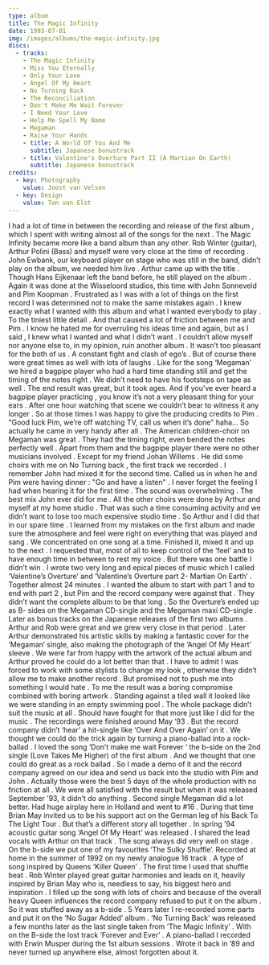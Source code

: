 ```yaml
---
type: album
title: The Magic Infinity
date: 1993-07-01
img: /images/albums/the-magic-infinity.jpg
discs:
  - tracks:
    - The Magic Infinity
    - Miss You Eternally
    - Only Your Love
    - Angel Of My Heart
    - No Turning Back
    - The Reconciliation
    - Don't Make Me Wait Forever
    - I Need Your Love
    - Help Me Spell My Name
    - Megaman
    - Raise Your Hands
    - title: A World Of You And Me
      subtitle: Japanese bonustrack
    - title: Valentine's Overture Part II (A Martian On Earth)
      subtitle: Japanese bonustrack
credits:
  - key: Photography
    value: Joost van Velsen
  - key: Design
    value: Ton van Elst
---
```


I had a lot of time in between the recording and release of the first album , which I spent with writing almost all of the songs for the next .
The Magic Infinity became more like a band album than any other. Rob Winter (guitar), Arthur Polini (Bass) and myself were very close at the time of recording . John Ewbank, our keyboard player on stage who was still in the band, didn’t play on the album, we needed him live .
Arthur came up with the title .
Though Hans Eijkenaar left the band before, he still played on the album .
Again it was done at the Wisseloord studios, this time with John Sonneveld and Pim Koopman .
Frustrated as I was with a lot of things on the first record I was determined not to make the same mistakes again . I knew exactly what I wanted with this album and what I wanted everybody to play . To the tiniest little detail .
And that caused a lot of friction between me and Pim .
I know he hated me for overruling his ideas time and again, but as I said , I knew what I wanted and what I didn’t want . I couldn’t allow myself nor anyone else to, in my opinion, ruin another album . It wasn’t too pleasant for the both of us . A constant fight and clash of ego’s .
But of course there were great times as well with lots of laughs .
Like for the song ‘Megaman’ we hired a bagpipe player who had a hard time standing still and get the timing of the notes right . We didn’t need to have his footsteps on tape as well . The end result was great, but it took ages. And if you’ve ever heard a bagpipe player practicing , you know it’s not a very pleasant thing for your ears . After one hour watching that scene we couldn’t bear to witness it any longer . So at those times I was happy to give the producing credits to Pim . "Good luck Pim, we’re off watching TV, call us when it’s done" haha… So actually he came in very handy after all .
The American children-choir on Megaman was great . They had the timing right, even bended the notes perfectly well .
Apart from them and the bagpipe player there were no other musicians involved . Except for my friend Johan Willems . He did some choirs with me on No Turning back , the first track we recorded .
I remember John had mixed it for the second time. Called us in when he and Pim were having dinner : "Go and have a listen" . I never forget the feeling I had when hearing it for the first time . The sound was overwhelming . The best mix John ever did for me .
All the other choirs were done by Arthur and myself at my home studio .
That was such a time consuming activity and we didn’t want to lose too much expensive studio time . So Arthur and I did that in our spare time .
I learned from my mistakes on the first album and made sure the atmosphere and feel were right on everything that was played and sang . We concentrated on one song at a time. Finished it, mixed it and up to the next .
I requested that, most of all to keep control of the ‘feel’ and to have enough time in between to rest my voice .
But there was one battle I didn’t win .
I wrote two very long and epical pieces of music which I called ‘Valentine’s Overture’ and ‘Valentine’s Overture part 2- Martian On Earth’ .
Together almost 24 minutes . I wanted the album to start with part 1 and to end with part 2 , but Pim and the record company were against that . They didn’t want the complete album to be that long . So the Overture’s ended up as B- sides on the Megaman CD-single and the Megaman maxi CD-single . Later as bonus tracks on the Japanese releases of the first two albums .
Arthur and Rob were great and we grew very close in that period .
Later Arthur demonstrated his artistic skills by making a fantastic cover for the ‘Megaman’ single, also making the photograph of the ‘Angel Of My Heart’ sleeve . We were far from happy with the artwork of the actual album and Arthur proved he could do a lot better than that .
I have to admit I was forced to work with some stylists to change my look , otherwise they didn’t allow me to make another record .
But promised not to push me into something I would hate .
To me the result was a boring compromise combined with boring artwork .
Standing against a tiled wall it looked like we were standing in an empty swimming pool . The whole package didn’t suit the music at all .
Should have fought for that more just like I did for the music .
The recordings were finished around May ’93 . But the record company didn’t ‘hear’ a hit-single like ‘Over And Over Again’ on it . We thought we could do the trick again by turning a piano-ballad into a rock-ballad . I loved the song ‘Don’t make me wait Forever ‘ the b-side on the 2nd single (Love Takes Me Higher) of the first album . And we thought that one could do great as a rock ballad .
So I made a demo of it and the record company agreed on our idea and send us back into the studio with Pim and John . Actually those were the best 5 days of the whole production with no friction at all . We were all satisfied with the result but when it was released September ’93, it didn’t do anything .
Second single Megaman did a lot better. Had huge airplay here in Holland and went to #16 .
During that time Brian May invited us to be his support act on the German leg of his Back To The Light Tour . But that’s a different story all together .
In spring ’94 acoustic guitar song ‘Angel Of My Heart’ was released . I shared the lead vocals with Arthur on that track . The song always did very well on stage . On the b-side we put one of my favourites ‘The Sulky Shuffle’.
Recorded at home in the summer of 1992 on my newly analogue 16 track .
A type of song inspired by Queens ‘Killer Queen’ . The first time I used that shuffle beat . Rob Winter played great guitar harmonies and leads on it, heavily inspired by Brian May who is, needless to say, his biggest hero and inspiration . I filled up the song with lots of choirs and because of the overall heavy Queen influences the record company refused to put it on the album . So it was stuffed away as a b-side . 5 Years later I re-recorded some parts and put it on the ‘No Sugar Added’ album .
‘No Turning Back’ was released a few months later as the last single taken from ‘The Magic Infinity’ . With on the B-side the lost track ‘Forever and Ever’ . A piano-ballad I recorded with Erwin Musper during the 1st album sessions . Wrote it back in ’89 and never turned up anywhere else, almost forgotten about it.